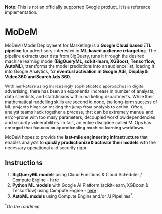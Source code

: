 **Note:** This is not an officially supported Google product. It is a reference implementation.

# MoDeM
MoDeM (Model Deployment for Marketing) is a **Google Cloud based ETL pipeline** for advertisers, interested in **ML-based audience retargeting**. The pipeline extracts user data from BigQuery, runs it through the desired machine learning model **(BigQueryML, scikit-learn, XGBoost, Tensorflow, AutoML)**, transforms the model predictions into an audience list, loading it into Google Analytics, for **eventual activation in Google Ads, Display & Video 360 and Search Ads 360.** 

With marketers using increasingly sophisticated approaches in digital advertising, there has been an exponential increase in number of analysts, data scientists, and statisticians within marketing departments. While their mathematical modelling skills are second to none, the long-term success of ML projects hinge on making the jump from analysis to action. Often, analyst teams hack together a process, that can be extremely manual and error-prone with too many parameters, decoupled workflow dependencies and security vulnerabilities. In fact, an entire discipline called MLOps has emerged that focuses on operationaling machine learning workflows.    

MoDeM hopes to provide the **last-mile engineering infrastructure** that enables analysts to **quickly productionize & activate their models** with the necessary operational and security rigor. 

## Instructions

1. **BigQueryML models** using Cloud Functions & Cloud Scheduler / Compute Engine - [here](https://github.com/google/modem/blob/master/bqml/README.md)
2. **Python ML models** with Google AI Platform (scikit-learn, XGBoost & Tensorflow) using Compute Engine - [here](https://github.com/google/modem/blob/master/pythonML/README.md)
3. **AutoML models** using Compute Engine and/or AI Pipelines<sup>*</sup>.


<sup>*</sup>*On the roadmap.*

